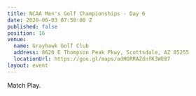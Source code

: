 ```yaml
---
title: NCAA Men's Golf Championships - Day 6
date: 2020-06-03 07:50:00 Z
published: false
position: 16
venue:
  name: Grayhawk Golf Club
  address: 8620 E Thompson Peak Pkwy, Scottsdale, AZ 85255
  locationUrl: https://goo.gl/maps/adHGRRAZdnfK3WE87
layout: event
---
```


Match Play.